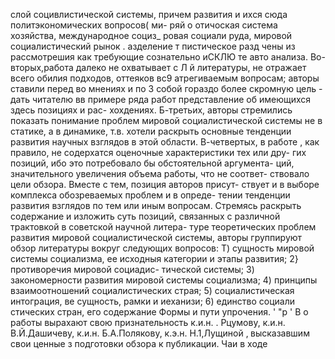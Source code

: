 слой социвлистической системы, причем
развития и ихся сюда политэкономических вопросов( ми-
ряй о отичоская система хозяйства, международное социз_
ровая социали руда, мировой социалистический рынок
. азделение т
пистическое разд чены из рассмотрешия как требующие
сознательно иСКЛЮ
те авто анализа. Во-вторых,работа далеко не охватывает
с Л
й литературы, не отражает всего обилия подходов, оттеяков
вс9 атрегиваемым вопросам; авторы ставили перед
во мнениях и по 3
собой гораздо более скромную цель - дать читателю вв примере
ряда работ представление об имеющихся здесь позициях и рас-
хохдениях. Б-третьих, авторы стремились показать понимание
проблем мировой социалистической системы не в статике, а в
динамике, т.в. хотели раскрыть основные тенденции развития
научных взглядов в этой области. В-четвертых, в работе , как
правило, не содерхатся оценочные характеристики тех или дру-
гих позиций, ибо это потребовало бы обстоятельной аргумента-
ций, значительного увеличения объема работы, что не соответ-
ствовало цели обзора. Вместе с тем, позиция авторов присут-
ствует и в выборе комплекса обозреваемых проблем и в опреде-
тении тенденции развития взглядов по тем или иным вопросам.
Стремясь раскрыть содержание и изложить суть позиций,
связанных с различной трактовкой в советской научной литера-
туре теоретических проблем развития мировой социалистической
системы, авторы группируют обзор литературы вокруг следующих
вопросов: Т) сущность мировой системы социализма, ее исходныя
категории и этапы развития; 2} противоречия мировой социадис-
тической системы; 3) закономерности развития мировой системы
социализма; 4) принципы взаимоотношений социалистических
страя; 5) социалистическая интограция, ве сущность, рамки и
иеханизи; 6) единство социали
стических стран, его содержание
Формы и пути упрочения. ' "р '
В о работы вырахают свою признательность к.и.н.
. Рцумову, к.и.н. В.Й.Дашичеву, к.и.н. Б.А.Полякову,
к.э.н. Н.1,Лущиной
‚ высказавшим свои ценные
з
подготовки обзора к публикации. Чаи в ходе
